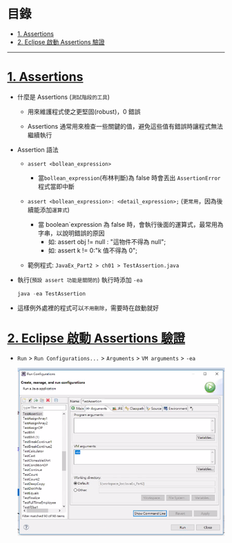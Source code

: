 <h1 id="top">目錄</h1>

- [1. Assertions](#s1)
- [2. Eclipse 啟動 Assertions 驗證](#s2)

---

# <a id='s1' class='md-title' href='#top'>1. Assertions</a>

- 什麼是 Assertions (`測試階段的工具`)

  - 用來維護程式使之更堅固(robust)，0 錯誤

  - Assertions 通常用來檢查一些關鍵的值，避免這些值有錯誤時讓程式無法繼續執行

- Assertion 語法

  - `assert <bollean_expression>`

    - 當`bollean_expression`(布林判斷)為 false 時會丟出 `AssertionError` 程式當即中斷

  - `assert <bollean_expression>: <detail_expression>;` (`更常用`，因為後續能添加`運算式`)

    - 當 boolean`expression 為 false 時，會執行後面的運算式，最常用為字串，以說明錯誤的原因
      - 如: assert obj != null : "這物件不得為 null";
      - 如: assert k != 0:"k 值不得為 0";

  - 範例程式: `JavaEx_Part2 > ch01 > TestAssertion.java`

- 執行(`預設 assert 功能是關閉的`) 執行時添加 `-ea`

  ```cs
  java -ea TestAssertion
  ```

- 這樣例外處裡的程式可以`不用刪除`，需要時在啟動就好

# <a id='s2' class='md-title' href='#top'>2. Eclipse 啟動 Assertions 驗證</a>

- `Run` > `Run Configurations...` > `Arguments` > `VM arguments` > `-ea`

  <div style="text-align:center">
    <img src="./image/14-4_01.png">
  </div>
